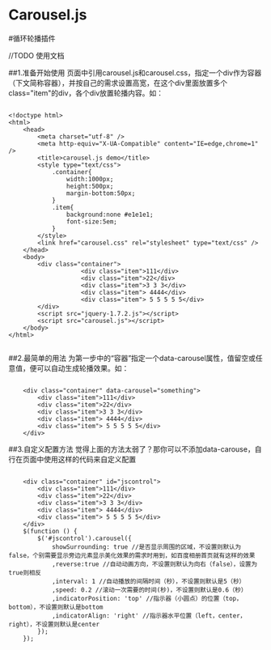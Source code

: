 Carousel.js
===========

#循环轮播插件

//TODO 使用文档

##1.准备开始使用
页面中引用carousel.js和carousel.css，指定一个div作为容器（下文简称容器），并按自己的需求设置高宽，在这个div里面放置多个class="item"的div，各个div放置轮播内容。如：
<pre><code>
&lt;!doctype html&gt;
&lt;html&gt;
    &lt;head&gt;
        &lt;meta charset="utf-8" /&gt;
        &lt;meta http-equiv="X-UA-Compatible" content="IE=edge,chrome=1" /&gt;
        &lt;title&gt;carousel.js demo&lt;/title&gt;
        &lt;style type="text/css"&gt;
            .container{
                width:1000px;
                height:500px;
                margin-bottom:50px;
            }
            .item{
                background:none #e1e1e1;
                font-size:5em;
            }
        &lt;/style&gt;
        &lt;link href="carousel.css" rel="stylesheet" type="text/css" /&gt;
    &lt;/head&gt;
    &lt;body&gt;
        &lt;div class="container"&gt;
                    &lt;div class="item"&gt;111&lt;/div&gt;
                    &lt;div class="item"&gt;22&lt;/div&gt;
                    &lt;div class="item"&gt;3 3 3&lt;/div&gt;
                    &lt;div class="item"&gt; 4444&lt;/div&gt;
                    &lt;div class="item"&gt; 5 5 5 5 5&lt;/div&gt;
        &lt;/div&gt;
        &lt;script src="jquery-1.7.2.js"&gt;&lt;/script&gt;
        &lt;script src="carousel.js"&gt;&lt;/script&gt;
    &lt;/body&gt;
&lt;/html&gt;

</code></pre>

##2.最简单的用法
为第一步中的“容器”指定一个data-carousel属性，值留空或任意值，便可以自动生成轮播效果。如：
<pre><code>
    &lt;div class="container" data-carousel="something"&gt;
        &lt;div class="item"&gt;111&lt;/div&gt;
        &lt;div class="item"&gt;22&lt;/div&gt;
        &lt;div class="item"&gt;3 3 3&lt;/div&gt;
        &lt;div class="item"&gt; 4444&lt;/div&gt;
        &lt;div class="item"&gt; 5 5 5 5 5&lt;/div&gt;
    &lt;/div&gt;
</code></pre>

##3.自定义配置方法
觉得上面的方法太弱了？那你可以不添加data-carouse，自行在页面中使用这样的代码来自定义配置
<pre><code>
    &lt;div class="container" id="jscontrol"&gt;
        &lt;div class="item"&gt;111&lt;/div&gt;
        &lt;div class="item"&gt;22&lt;/div&gt;
        &lt;div class="item"&gt;3 3 3&lt;/div&gt;
        &lt;div class="item"&gt; 4444&lt;/div&gt;
        &lt;div class="item"&gt; 5 5 5 5 5&lt;/div&gt;
    &lt;/div&gt;
    $(function () {
        $('#jscontrol').carousel({
            showSurrounding: true //是否显示周围的区域，不设置则默认为false，个别需要显示旁边元素显示美化效果的需求时用到，如百度相册首页就有这样的效果
            ,reverse:true //自动动画方向，不设置则默认为向右（false），设置为true则相反
            ,interval: 1 //自动播放的间隔时间（秒），不设置则默认是5（秒）
            ,speed: 0.2 //滚动一次需要的时间(秒)，不设置则默认是0.6（秒）
            ,indicatorPosition: 'top' //指示器（小圆点）的位置（top，bottom），不设置则默认是bottom
            ,indicatorAlign: 'right' //指示器水平位置（left，center，right），不设置则默认是center
        });
    });
</code></pre>
